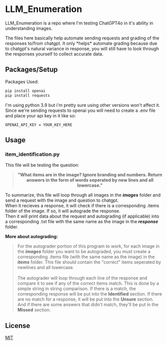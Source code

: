 # LLM_Enumeration

<p>
  LLM_Enumeration is a repo where I'm testing ChatGPT4o in it's ability in understanding images. 
</p>
<p>
  The files here basically help automate sending requests and grading of the responses to/from chatgpt. It only *helps* automate grading because due to chatgpt's natural variance in response, you will still have to look through the responses yourself to collect accurate data.
</p>

## Packages/Setup
<p>Packages Used:</p>

```bash
pip install openai
pip install requests
```
<p>
  I'm using python 3.9 but i'm pretty sure using other versions won't affect it.<br> 
  Since we're sending requests to openai you will need to create a .env file and place your api key in it like so:
</p>

```.env
OPENAI_API_KEY = YOUR_KEY_HERE
```

## Usage
### item_identification.py

<p>This file will be testing the question:</p>

><strong><p style="text-align: center;">"What items are in the image? Ignore branding and numbers. Return answers in the form of words seperated by new lines and all lowercase."</p> </strong>

<p>
  To summarize, this file will loop through all images in the <strong><i>images</i></strong> folder and send a request with the image and question to chatgpt.<br>
  When it recieves a response, it will check if there is a corresponding .items folder of the image. If so, it will autograde the response.<br>
  Then it will print data about the request and autograding (if applicable) into a corresponding .txt file with the same name as the image in the <strong><i>response</i></strong> folder.
</p>

**More about autograding:**

> For the autograder portion of this program to work, for each image in the <strong><i>images</i></strong> folder you want to be autograded, you must create a corresponding .items file (with the same name as the image) in the <strong><i>items</i></strong> folder. This file should contain the "correct" items seperated by newlines and all lowercase. <br> <br>The autograder will loop through each line of the response and compare it to see if any of the correct items match. This is done by a simple string in string comparison. If there is a match, the corresponding response will be put into the **Identified** section. If there are no match for a response, it will be put into the **Unsure** section. And if there are some answers that didn't match, they'll be put in the **Missed** section.




## License

[MIT](https://choosealicense.com/licenses/mit/)
